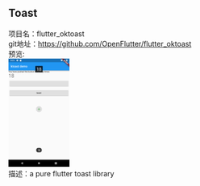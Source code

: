 ## Toast <br>

项目名：flutter_oktoast<br>
git地址：https://github.com/OpenFlutter/flutter_oktoast<br>
预览:<br>
<img src="https://raw.githubusercontent.com/CccFans/images/master/img/20181207161742.png" width="24%"/><br>
描述：a pure flutter toast library<br>
